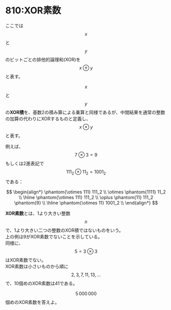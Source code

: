 # 810:XOR素数

ここでは $$x$$ と $$y$$ のビットごとの排他的論理和(XOR)を $$x \oplus y$$ と表す。

$$x$$ と $$y$$ の**XOR積**を、基数2の積み算による乗算と同様であるが、中間結果を通常の整数の加算の代わりにXORするものと定義し、$$x \otimes y$$ と表す。

例えば、$$7 \otimes 3 = 9$$もしくは2進表記で $$111_2 \otimes 11_2 = 1001_2$$ である：

$$
\begin{align*}
\phantom{\otimes 111} 111_2 \\
\otimes \phantom{1111} 11_2 \\
\hline
\phantom{\otimes 111} 111_2 \\
\oplus \phantom{11} 111_2  \phantom{9} \\
\hline
\phantom{\otimes 11} 1001_2 \\
\end{align*}
$$

**XOR素数**とは、1より大きい整数 $$n$$ で、1より大きい二つの整数のXOR積ではないものをいう。\
上の例は9がXOR素数でないことを示している。\
同様に、$$5 = 3 \otimes 3$$ はXOR素数でない。\
XOR素数は小さいものから順に $$2, 3, 7, 11, 13, \dots$$ で、10個めのXOR素数は41である。

$$5\,000\,000$$個めのXOR素数を答えよ。







